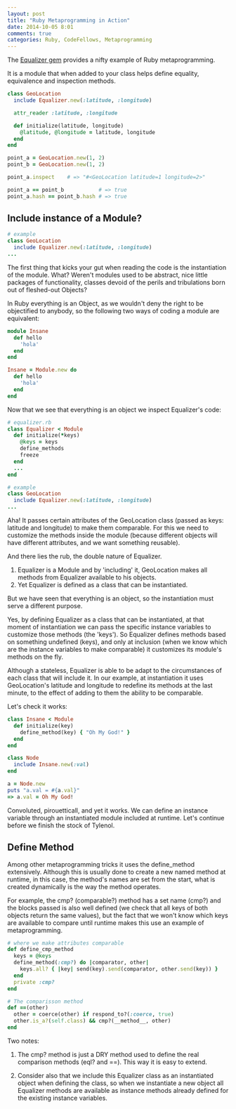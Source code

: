 ```yaml
---
layout: post
title: "Ruby Metaprogramming in Action"
date: 2014-10-05 8:01
comments: true
categories: Ruby, CodeFellows, Metaprogramming
---
```


The [Equalizer gem](github.com/dkubb/equalizer) provides a nifty example of Ruby metaprogramming.

It is a module that when added to your class helps define equality, equivalence and inspection methods.

```ruby
class GeoLocation
  include Equalizer.new(:latitude, :longitude)

  attr_reader :latitude, :longitude

  def initialize(latitude, longitude)
    @latitude, @longitude = latitude, longitude
  end
end

point_a = GeoLocation.new(1, 2)
point_b = GeoLocation.new(1, 2)

point_a.inspect    # => "#<GeoLocation latitude=1 longitude=2>"

point_a == point_b           # => true
point_a.hash == point_b.hash # => true
```

## Include instance of a Module?

```ruby
# example
class GeoLocation
  include Equalizer.new(:latitude, :longitude)
...
```

The first thing that kicks your gut when reading the code is the instantiation of the module. What? Weren't modules used to be abstract, nice little packages of functionality, classes devoid of the perils and tribulations born out of fleshed-out Objects?

In Ruby everything is an Object, as we wouldn't deny the right to be objectified to anybody, so the following two ways of coding a module are equivalent:

```ruby
module Insane
  def hello
    'hola'
  end
end

Insane = Module.new do
  def hello
    'hola'
  end
end
```

Now that we see that everything is an object we inspect Equalizer's code:

```ruby
# equalizer.rb
class Equalizer < Module
  def initialize(*keys)
    @keys = keys
    define_methods
    freeze
  end
  ...
end

# example
class GeoLocation
  include Equalizer.new(:latitude, :longitude)
...
```

Aha! It passes certain attributes of the GeoLocation class (passed as keys: latitude and longitude) to make them comparable. For this we need to customize the methods inside the module (because different objects will have different attributes, and we want something reusable).

And there lies the rub, the double nature of Equalizer.

1. Equalizer is a Module and by 'including' it, GeoLocation makes all methods from Equalizer available to his objects.
2. Yet Equalizer is defined as a class that can be instantiated.

But we have seen that everything is an object, so the instantiation must serve a different purpose.

Yes, by defining Equalizer as a class that can be instantiated, at that moment of instantiation we can pass the specific instance variables to customize those methods (the 'keys'). So Equalizer defines methods based on something undefined (keys), and only at inclusion (when we know which are the instance variables to make comparable) it customizes its module's methods on the fly.

Although a stateless, Equalizer is able to be adapt to the circumstances of each class that will include it. In our example, at instantiation it uses GeoLocation's latitude and longitude to redefine its methods at the last minute, to the effect of adding to them the ability to be comparable.

Let's check it works:

```ruby
class Insane < Module
  def initialize(key)
    define_method(key) { "Oh My God!" }
  end
end

class Node
  include Insane.new(:val)
end

a = Node.new
puts "a.val = #{a.val}"
=> a.val = Oh My God!
```

Convoluted, pirouetticall, and yet it works. We can define an instance variable through an instantiated module included at runtime. Let's continue before we finish the stock of Tylenol.

## Define Method

Among other metaprogramming tricks it uses the define_method extensively. Although this is usually done to create a new named method at runtime, in this case, the method's names are set from the start, what is created dynamically is the way the method operates.

For example, the cmp? (comparable?) method has a set name (cmp?) and the blocks passed is also well defined (we check that all keys of both objects return the same values), but the fact that we won't know which keys are available to compare until runtime makes this use an example of metaprogramming.

```ruby
# where we make attributes comparable
def define_cmp_method
  keys = @keys
  define_method(:cmp?) do |comparator, other|
    keys.all? { |key| send(key).send(comparator, other.send(key)) }
  end
  private :cmp?
end

# The comparisson method
def ==(other)
  other = coerce(other) if respond_to?(:coerce, true)
  other.is_a?(self.class) && cmp?(__method__, other)
end
```

Two notes:

1. The cmp? method is just a DRY method used to define the real comparison methods (eql? and ==). This way it is easy to extend.

2. Consider also that we include this Equalizer class as an instantiated object when defining the class, so when we instantiate a new object all Equalizer methods are available as instance methods already defined for the existing instance variables.
